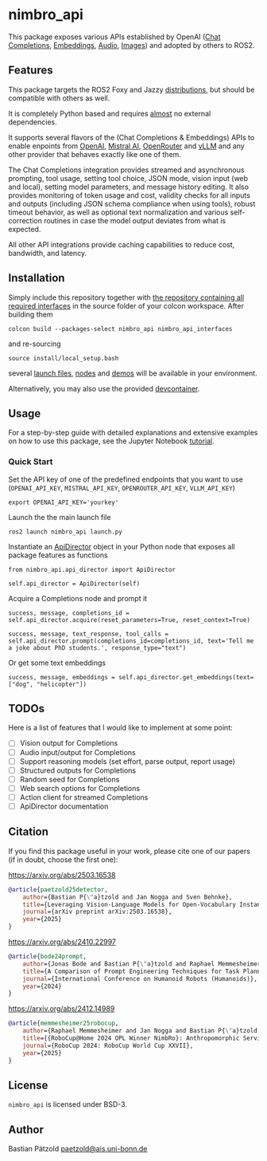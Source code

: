 # nimbro_api

This package exposes various APIs established by OpenAI ([Chat Completions](https://platform.openai.com/docs/api-reference/chat), [Embeddings](https://platform.openai.com/docs/api-reference/embeddings), [Audio](https://platform.openai.com/docs/api-reference/audio), [Images](https://platform.openai.com/docs/api-reference/images)) and adopted by others to ROS2.

## Features

This package targets the ROS2 Foxy and Jazzy [distributions](https://docs.ros.org/en/rolling/Releases.html), but should be compatible with others as well.

It is completely Python based and requires [almost](https://github.com/AIS-Bonn/nimbro_api/blob/main/requirements.txt) no external dependencies.

It supports several flavors of the (Chat Completions & Embeddings) APIs to enable enpoints from [OpenAI](https://platform.openai.com/docs/api-reference/chat), [Mistral AI](https://docs.mistral.ai/api/#tag/chat), [OpenRouter](https://openrouter.ai/docs/api-reference/overview) and [vLLM](https://docs.vllm.ai/en/latest/serving/openai_compatible_server.html?ref=blog.mozilla.ai) and any other provider that behaves exactly like one of them.

The Chat Completions integration provides streamed and asynchronous prompting, tool usage, setting tool choice, JSON mode, vision input (web and local), setting model parameters, and message history editing. It also provides monitoring of token usage and cost, validity checks for all inputs and outputs (including JSON schema compliance when using tools), robust timeout behavior, as well as optional text normalization and various self-correction routines in case the model output deviates from what is expected.

All other API integrations provide caching capabilities to reduce cost, bandwidth, and latency.

## Installation

Simply include this repository together with [the repository containing all required interfaces](https://github.com/AIS-Bonn/nimbro_api_interfaces) in the source folder of your colcon workspace. After building them

`colcon build --packages-select nimbro_api nimbro_api_interfaces`

and re-sourcing

`source install/local_setup.bash`

several [launch files](https://github.com/AIS-Bonn/nimbro_api/tree/main/launch), [nodes](https://github.com/AIS-Bonn/nimbro_api/tree/main/nimbro_api/) and [demos](https://github.com/AIS-Bonn/nimbro_api/tree/main/nimbro_api/examples) will be available in your environment.

Alternatively, you may also use the provided [devcontainer](https://github.com/AIS-Bonn/nimbro_api/tree/main/.devcontainer).

## Usage

For a step-by-step guide with detailed explanations and extensive examples on how to use this package, see the Jupyter Notebook [tutorial](https://github.com/AIS-Bonn/nimbro_api/blob/main/nimbro_api/examples/tutorial.ipynb).


### Quick Start

Set the API key of one of the predefined endpoints that you want to use (`OPENAI_API_KEY`, `MISTRAL_API_KEY`, `OPENROUTER_API_KEY`, `VLLM_API_KEY`)

`export OPENAI_API_KEY='yourkey'`

Launch the the main launch file

`ros2 launch nimbro_api launch.py`

Instantiate an [ApiDirector](https://github.com/AIS-Bonn/nimbro_api/tree/main/nimbro_api/api_director.py) object in your Python node that exposes all package features as functions

`from nimbro_api.api_director import ApiDirector`

`self.api_director = ApiDirector(self)`

Acquire a Completions node and prompt it

`success, message, completions_id = self.api_director.acquire(reset_parameters=True, reset_context=True)`

`success, message, text_response, tool_calls = self.api_director.prompt(completions_id=completions_id, text='Tell me a joke about PhD students.', response_type="text")`

Or get some text embeddings

`success, message, embeddings = self.api_director.get_embeddings(text=["dog", "helicopter"])`

## TODOs

Here is a list of features that I would like to implement at some point:

- [ ] Vision output for Completions
- [ ] Audio input/output for Completions
- [ ] Support reasoning models (set effort, parse output, report usage)
- [ ] Structured outputs for Completions
- [ ] Random seed for Completions
- [ ] Web search options for Completions
- [ ] Action client for streamed Completions
- [ ] ApiDirector documentation

## Citation

If you find this package useful in your work, please cite one of our papers (if in doubt, choose the first one):

https://arxiv.org/abs/2503.16538
```bibtex
@article{paetzold25detector,
    author={Bastian P{\"a}tzold and Jan Nogga and Sven Behnke},
    title={Leveraging Vision-Language Models for Open-Vocabulary Instance Segmentation and Tracking},
    journal={arXiv preprint arXiv:2503.16538},
    year={2025}
}
```

https://arxiv.org/abs/2410.22997
```bibtex
@article{bode24prompt,
    author={Jonas Bode and Bastian P{\"a}tzold and Raphael Memmesheimer and Sven Behnke},
    title={A Comparison of Prompt Engineering Techniques for Task Planning and Execution in Service Robotics},
    journal={International Conference on Humanoid Robots (Humanoids)},
    year={2024}
}
```

https://arxiv.org/abs/2412.14989
```bibtex
@article{memmesheimer25robocup,
    author={Raphael Memmesheimer and Jan Nogga and Bastian P{\"a}tzold and Evgenii Kruzhkov and Simon Bultmann and Michael Schreiber and Jonas Bode and Bertan Karacora and Juhui Park and Alena Savinykh and Sven Behnke},
    title={{RoboCup@Home 2024 OPL Winner NimbRo}: Anthropomorphic Service Robots using Foundation Models for Perception and Planning},
    journal={RoboCup 2024: RoboCup World Cup XXVII},
    year={2025}
}
```

## License

`nimbro_api` is licensed under BSD-3.

## Author

Bastian Pätzold <paetzold@ais.uni-bonn.de>